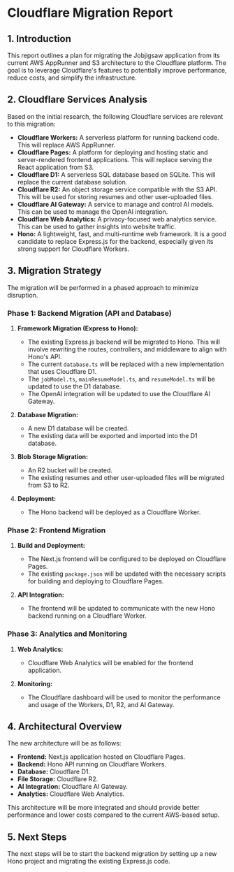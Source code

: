 # Cloudflare Migration Report

## 1. Introduction

This report outlines a plan for migrating the Jobjigsaw application from its current AWS AppRunner and S3 architecture to the Cloudflare platform. The goal is to leverage Cloudflare's features to potentially improve performance, reduce costs, and simplify the infrastructure.

## 2. Cloudflare Services Analysis

Based on the initial research, the following Cloudflare services are relevant to this migration:

*   **Cloudflare Workers:** A serverless platform for running backend code. This will replace AWS AppRunner.
*   **Cloudflare Pages:**  A platform for deploying and hosting static and server-rendered frontend applications. This will replace serving the React application from S3.
*   **Cloudflare D1:** A serverless SQL database based on SQLite. This will replace the current database solution.
*   **Cloudflare R2:** An object storage service compatible with the S3 API. This will be used for storing resumes and other user-uploaded files.
*   **Cloudflare AI Gateway:** A service to manage and control AI models. This can be used to manage the OpenAI integration.
*   **Cloudflare Web Analytics:** A privacy-focused web analytics service. This can be used to gather insights into website traffic.
*   **Hono:** A lightweight, fast, and multi-runtime web framework. It is a good candidate to replace Express.js for the backend, especially given its strong support for Cloudflare Workers.

## 3. Migration Strategy

The migration will be performed in a phased approach to minimize disruption.

### Phase 1: Backend Migration (API and Database)

1.  **Framework Migration (Express to Hono):**
    *   The existing Express.js backend will be migrated to Hono. This will involve rewriting the routes, controllers, and middleware to align with Hono's API.
    *   The current `database.ts` will be replaced with a new implementation that uses Cloudflare D1.
    *   The `jobModel.ts`, `mainResumeModel.ts`, and `resumeModel.ts` will be updated to use the D1 database.
    *   The OpenAI integration will be updated to use the Cloudflare AI Gateway.

2.  **Database Migration:**
    *   A new D1 database will be created.
    *   The existing data will be exported and imported into the D1 database.

3.  **Blob Storage Migration:**
    *   An R2 bucket will be created.
    *   The existing resumes and other user-uploaded files will be migrated from S3 to R2.

4.  **Deployment:**
    *   The Hono backend will be deployed as a Cloudflare Worker.

### Phase 2: Frontend Migration

1.  **Build and Deployment:**
    *   The Next.js frontend will be configured to be deployed on Cloudflare Pages.
    *   The existing `package.json` will be updated with the necessary scripts for building and deploying to Cloudflare Pages.

2.  **API Integration:**
    *   The frontend will be updated to communicate with the new Hono backend running on a Cloudflare Worker.

### Phase 3: Analytics and Monitoring

1.  **Web Analytics:**
    *   Cloudflare Web Analytics will be enabled for the frontend application.

2.  **Monitoring:**
    *   The Cloudflare dashboard will be used to monitor the performance and usage of the Workers, D1, R2, and AI Gateway.

## 4. Architectural Overview

The new architecture will be as follows:

*   **Frontend:** Next.js application hosted on Cloudflare Pages.
*   **Backend:** Hono API running on Cloudflare Workers.
*   **Database:** Cloudflare D1.
*   **File Storage:** Cloudflare R2.
*   **AI Integration:** Cloudflare AI Gateway.
*   **Analytics:** Cloudflare Web Analytics.

This architecture will be more integrated and should provide better performance and lower costs compared to the current AWS-based setup.

## 5. Next Steps

The next steps will be to start the backend migration by setting up a new Hono project and migrating the existing Express.js code.
